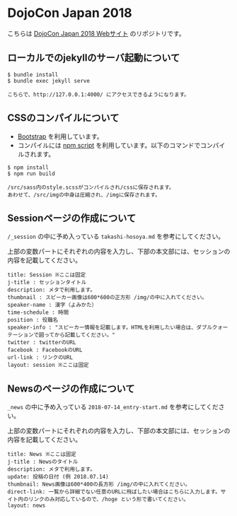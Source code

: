 # DojoCon Japan 2018

こちらは [DojoCon Japan 2018 Webサイト](https://dojocon2018.coderdojo.jp/) のリポジトリです。


## ローカルでのjekyllのサーバ起動について

```
$ bundle install
$ bundle exec jekyll serve

こちらで、http://127.0.0.1:4000/ にアクセスできるようになります。
```


## CSSのコンパイルについて

- [Bootstrap](https://getbootstrap.com/) を利用しています。
- コンパイルには [npm script](https://docs.npmjs.com/misc/scripts) を利用しています。以下のコマンドでコンパイルされます。

```
$ npm install
$ npm run build

/src/sass内のstyle.scssがコンパイルされ/cssに保存されます。
あわせて、/src/imgの中身は圧縮され、/imgに保存されます。

```

## Sessionページの作成について

`/_session` の中に予め入っている `takashi-hosoya.md` を参考にしてください。

上部の変数パートにそれぞれの内容を入力し、下部の本文部には、セッションの内容を記載してください。



```
title: Session ※ここは固定
j-title : セッションタイトル
description: メタで利用します。
thumbnail : スピーカー画像は600*600の正方形 /img/の中に入れてください。
speaker-name : 漢字（よみかた）
time-schedule : 時間
position : 役職名
speaker-info : "スピーカー情報を記載します。HTMLを利用したい場合は、ダブルクォーテーションで囲ってから記載してください。"
twitter : twitterのURL
facebook : FacebookのURL
url-link : リンクのURL
layout: session ※ここは固定
```


## Newsのページの作成について

`_news` の中に予め入っている `2018-07-14_entry-start.md` を参考にしてください。

上部の変数パートにそれぞれの内容を入力し、下部の本文部には、セッションの内容を記載してください。


```
title: News ※ここは固定
j-title : Newsのタイトル
description: メタで利用します。
update: 投稿の日付 (例 2018.07.14)
thumbnail: News画像は600*400の長方形 /img/の中に入れてください。
direct-link: 一覧から詳細でない任意のURLに飛ばしたい場合はこちらに入力します。サイト内のリンクのみ対応しているので、/hoge という形で書いてください。
layout: news
```

